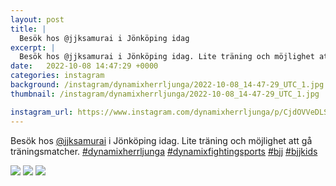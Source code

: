 ```yaml
---
layout: post
title: |
  Besök hos @jjksamurai i Jönköping idag
excerpt: |
  Besök hos @jjksamurai i Jönköping idag. Lite träning och möjlighet att gå träningsmatcher.    
date:   2022-10-08 14:47:29 +0000
categories: instagram
background: /instagram/dynamixherrljunga/2022-10-08_14-47-29_UTC_1.jpg
thumbnail: /instagram/dynamixherrljunga/2022-10-08_14-47-29_UTC_1.jpg

instagram_url: https://www.instagram.com/dynamixherrljunga/p/CjdOVVeDLSl
---
```

Besök hos [@jjksamurai](https://www.instagram.com/jjksamurai/) i Jönköping idag. Lite träning och möjlighet att gå träningsmatcher. [#dynamixherrljunga](https://www.instagram.com/explore/tags/dynamixherrljunga/) [#dynamixfightingsports](https://www.instagram.com/explore/tags/dynamixfightingsports/) [#bjj](https://www.instagram.com/explore/tags/bjj/) [#bjjkids](https://www.instagram.com/explore/tags/bjjkids/)



<img src='/www-dynamix-herrljunga/instagram/dynamixherrljunga/2022-10-08_14-47-29_UTC_1.jpg' class='img-fluid' />


<img src='/www-dynamix-herrljunga/instagram/dynamixherrljunga/2022-10-08_14-47-29_UTC_2.jpg' class='img-fluid' />


<img src='/www-dynamix-herrljunga/instagram/dynamixherrljunga/2022-10-08_14-47-29_UTC_3.jpg' class='img-fluid' />
